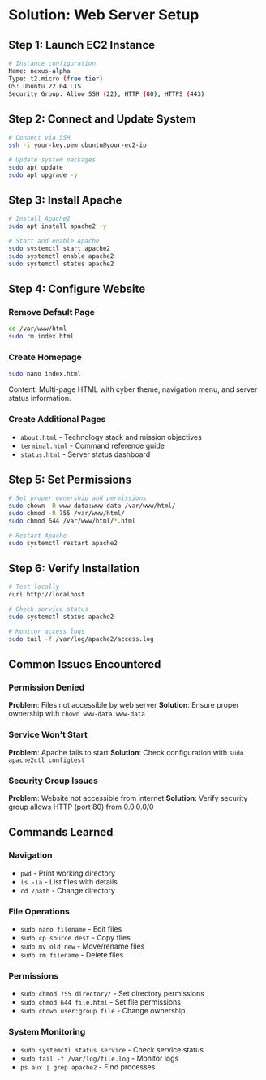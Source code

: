 # Solution: Web Server Setup

## Step 1: Launch EC2 Instance

```bash
# Instance configuration
Name: nexus-alpha
Type: t2.micro (free tier)
OS: Ubuntu 22.04 LTS
Security Group: Allow SSH (22), HTTP (80), HTTPS (443)
```

## Step 2: Connect and Update System

```bash
# Connect via SSH
ssh -i your-key.pem ubuntu@your-ec2-ip

# Update system packages
sudo apt update
sudo apt upgrade -y
```

## Step 3: Install Apache

```bash
# Install Apache2
sudo apt install apache2 -y

# Start and enable Apache
sudo systemctl start apache2
sudo systemctl enable apache2
sudo systemctl status apache2
```

## Step 4: Configure Website

### Remove Default Page
```bash
cd /var/www/html
sudo rm index.html
```

### Create Homepage
```bash
sudo nano index.html
```

Content: Multi-page HTML with cyber theme, navigation menu, and server status information.

### Create Additional Pages
- `about.html` - Technology stack and mission objectives
- `terminal.html` - Command reference guide
- `status.html` - Server status dashboard

## Step 5: Set Permissions

```bash
# Set proper ownership and permissions
sudo chown -R www-data:www-data /var/www/html/
sudo chmod -R 755 /var/www/html/
sudo chmod 644 /var/www/html/*.html

# Restart Apache
sudo systemctl restart apache2
```

## Step 6: Verify Installation

```bash
# Test locally
curl http://localhost

# Check service status
sudo systemctl status apache2

# Monitor access logs
sudo tail -f /var/log/apache2/access.log
```

## Common Issues Encountered

### Permission Denied
**Problem**: Files not accessible by web server
**Solution**: Ensure proper ownership with `chown www-data:www-data`

### Service Won't Start
**Problem**: Apache fails to start
**Solution**: Check configuration with `sudo apache2ctl configtest`

### Security Group Issues
**Problem**: Website not accessible from internet
**Solution**: Verify security group allows HTTP (port 80) from 0.0.0.0/0

## Commands Learned

### Navigation
- `pwd` - Print working directory
- `ls -la` - List files with details
- `cd /path` - Change directory

### File Operations
- `sudo nano filename` - Edit files
- `sudo cp source dest` - Copy files
- `sudo mv old new` - Move/rename files
- `sudo rm filename` - Delete files

### Permissions
- `sudo chmod 755 directory/` - Set directory permissions
- `sudo chmod 644 file.html` - Set file permissions
- `sudo chown user:group file` - Change ownership

### System Monitoring
- `sudo systemctl status service` - Check service status
- `sudo tail -f /var/log/file.log` - Monitor logs
- `ps aux | grep apache2` - Find processes

